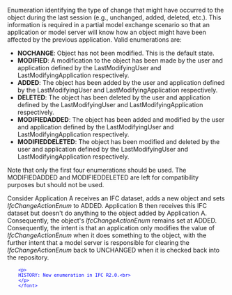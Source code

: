 ﻿Enumeration identifying the type of change that might have occurred to the object during the last session (e.g., unchanged, added, deleted, etc.). This information is required in a partial model exchange scenario so that an application or model server will know how an object might have been affected by the previous application. Valid enumerations are:

* **NOCHANGE**: Object has not been modified. This is the default state.
* **MODIFIED**: A modification to the object has been made by the user and application defined by the LastModifyingUser and LastModifyingApplication respectively.
* **ADDED**: The object has been added by the user and application defined by the LastModifyingUser and LastModifyingApplication respectively.
* **DELETED**: The object has been deleted by the user and application defined by the LastModifyingUser and LastModifyingApplication respectively.
* **MODIFIEDADDED**: The object has been added and modified by the user and application defined by the LastModifyingUser and LastModifyingApplication respectively.
* **MODIFIEDDELETED**: The object has been modified and deleted by the user and application defined by the LastModifyingUser and LastModifyingApplication respectively.

Note that only the first four enumerations should be used. The MODIFIEDADDED and MODIFIEDDELETED are left for compatibility purposes but should not be used.

Consider Application A receives an IFC dataset, adds a new object and sets _IfcChangeActionEnum_ to ADDED. Application B then receives this IFC dataset but doesn't do anything to the object added by Application A. Consequently, the object's _IfcChangeActionEnum_ remains set at ADDED. Consequently, the intent is that an application only modifies the value of _IfcChangeActionEnum_ when it does something to the object, with the further intent that a model server is responsible for clearing the _IfcChangeActionEnum_ back to UNCHANGED when it is checked back into the repository.

> <font color="#0000FF" size="-1">
		<p>
    	HISTORY: New enumeration in IFC R2.0.<br>
	    </p>
    	</font>
